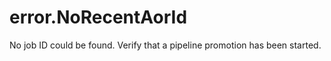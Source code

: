 # error.NoRecentAorId

No job ID could be found. Verify that a pipeline promotion has been started.
